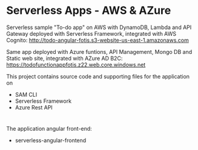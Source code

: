 # Serverless Apps - AWS & AZure

Serverless sample "To-do app" on AWS with DynamoDB, Lambda and API Gateway deployed with Serverless Framework, integrated with AWS Cognito: 
http://todo-angular-fotis.s3-website-us-east-1.amazonaws.com

Same app deployed with Azure funtions, API Management, Mongo DB and Static web site, integrated with AZure AD B2C:
https://todofunctionappfotis.z22.web.core.windows.net

This project contains source code and supporting files for the application on
- SAM CLI
- Serverless Framework
- Azure Rest API
#
The application angular front-end:
- serverless-angular-frontend
